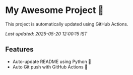 # My Awesome Project 🚀

This project is automatically updated using GitHub Actions.

_Last updated: 2025-05-20 12:00:15 IST_

## Features
- Auto-update README using Python 🐍
- Auto Git push with GitHub Actions 🤖
